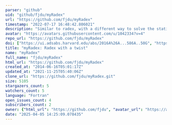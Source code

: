 ```yaml
---
parser: "github"
uid: "github/fjdu/myRadex"
url: "https://github.com/fjdu/myRadex"
timestamp: "2022-07-17 16:48:42.806021"
description: "Similar to radex, with a different way to solve the statistical equilibrium problem"
avatar: "https://avatars.githubusercontent.com/u/1042334?v=4"
repo_url: "https://github.com/fjdu/myRadex"
doi: ["https://ui.adsabs.harvard.edu/abs/2016A%26A...586A..50G", "https://ui.adsabs.harvard.edu/abs/2022ascl.soft05011D/abstract"]
title: "myRadex: Radex with a twist"
name: "myRadex"
full_name: "fjdu/myRadex"
html_url: "https://github.com/fjdu/myRadex"
created_at: "2014-06-16T05:01:17Z"
updated_at: "2021-11-25T05:40:06Z"
clone_url: "https://github.com/fjdu/myRadex.git"
size: 5105
stargazers_count: 5
watchers_count: 5
language: "Fortran"
open_issues_count: 4
subscribers_count: 2
owner: {"html_url": "https://github.com/fjdu", "avatar_url": "https://avatars.githubusercontent.com/u/1042334?v=4", "login": "fjdu", "type": "User"}
date: "2025-04-05 14:25:09.078435"
---
```


